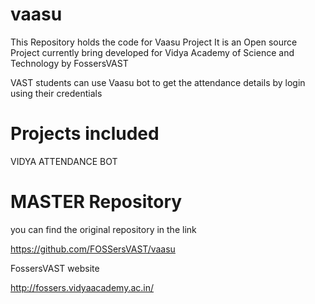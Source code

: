 # vaasu
This Repository holds the code for Vaasu Project
It is an Open source Project currently bring developed for Vidya Academy of Science and Technology by FossersVAST


VAST students can use Vaasu bot to get the attendance details by login using their credentials

# Projects included 

VIDYA ATTENDANCE BOT

# MASTER Repository 

you can find the original repository in the link

https://github.com/FOSSersVAST/vaasu

FossersVAST website

http://fossers.vidyaacademy.ac.in/

# 